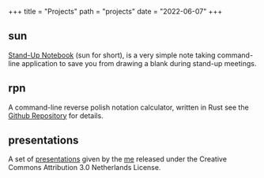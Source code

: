 +++
title = "Projects"
path = "projects"
date = "2022-06-07"
+++

## sun

[Stand-Up Notebook][sun] (sun for short), is a very simple note taking command-line application to save you from drawing a blank during stand-up meetings. 

## rpn

A command-line reverse polish notation calculator, written in Rust see the [Github Repository][rpn] for details.
       
## presentations

A set of [presentations][pres] given by the [me](@/about/about.md) released under the Creative Commons Attribution 3.0 Netherlands License.

[sun]: https://stand-up-notes.org
[rpn]: https://github.com/basbossink/rpn
[pres]: https://basbossink.github.io/presentations/
